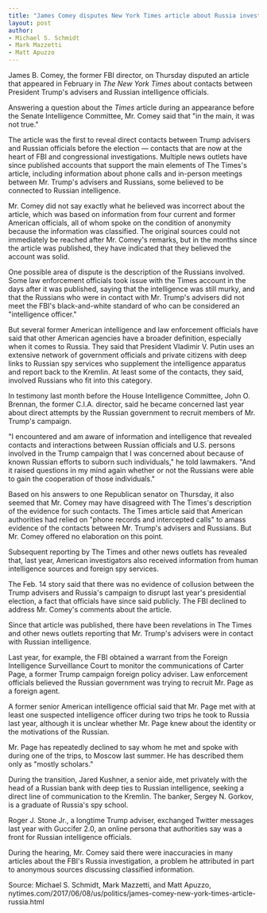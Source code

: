 ```yaml
---
title: "James Comey disputes New York Times article about Russia investigation"
layout: post
author:
- Michael S. Schmidt
- Mark Mazzetti
- Matt Apuzzo
---
```


James B. Comey, the former FBI director, on Thursday disputed an article that appeared in February in *The New York Times* about contacts between President Trump's advisers and Russian intelligence officials.

Answering a question about the *Times* article during an appearance before the Senate Intelligence Committee, Mr. Comey said that "in the main, it was not true."

The article was the first to reveal direct contacts between Trump advisers and Russian officials before the election — contacts that are now at the heart of FBI and congressional investigations. Multiple news outlets have since published accounts that support the main elements of The Times's article, including information about phone calls and in-person meetings between Mr. Trump's advisers and Russians, some believed to be connected to Russian intelligence.

Mr. Comey did not say exactly what he believed was incorrect about the article, which was based on information from four current and former American officials, all of whom spoke on the condition of anonymity because the information was classified. The original sources could not immediately be reached after Mr. Comey's remarks, but in the months since the article was published, they have indicated that they believed the account was solid.

One possible area of dispute is the description of the Russians involved. Some law enforcement officials took issue with the Times account in the days after it was published, saying that the intelligence was still murky, and that the Russians who were in contact with Mr. Trump's advisers did not meet the FBI's black-and-white standard of who can be considered an "intelligence officer."

But several former American intelligence and law enforcement officials have said that other American agencies have a broader definition, especially when it comes to Russia. They said that President Vladimir V. Putin uses an extensive network of government officials and private citizens with deep links to Russian spy services who supplement the intelligence apparatus and report back to the Kremlin. At least some of the contacts, they said, involved Russians who fit into this category.

In testimony last month before the House Intelligence Committee, John O. Brennan, the former C.I.A. director, said he became concerned last year about direct attempts by the Russian government to recruit members of Mr. Trump's campaign.

"I encountered and am aware of information and intelligence that revealed contacts and interactions between Russian officials and U.S. persons involved in the Trump campaign that I was concerned about because of known Russian efforts to suborn such individuals," he told lawmakers. "And it raised questions in my mind again whether or not the Russians were able to gain the cooperation of those individuals."

Based on his answers to one Republican senator on Thursday, it also seemed that Mr. Comey may have disagreed with The Times's description of the evidence for such contacts. The Times article said that American authorities had relied on "phone records and intercepted calls" to amass evidence of the contacts between Mr. Trump's advisers and Russians. But Mr. Comey offered no elaboration on this point.

Subsequent reporting by The Times and other news outlets has revealed that, last year, American investigators also received information from human intelligence sources and foreign spy services.

The Feb. 14 story said that there was no evidence of collusion between the Trump advisers and Russia's campaign to disrupt last year's presidential election, a fact that officials have since said publicly. The FBI declined to address Mr. Comey's comments about the article.

Since that article was published, there have been revelations in The Times and other news outlets reporting that Mr. Trump's advisers were in contact with Russian intelligence.

Last year, for example, the FBI obtained a warrant from the Foreign Intelligence Surveillance Court to monitor the communications of Carter Page, a former Trump campaign foreign policy adviser. Law enforcement officials believed the Russian government was trying to recruit Mr. Page as a foreign agent.

A former senior American intelligence official said that Mr. Page met with at least one suspected intelligence officer during two trips he took to Russia last year, although it is unclear whether Mr. Page knew about the identity or the motivations of the Russian.

Mr. Page has repeatedly declined to say whom he met and spoke with during one of the trips, to Moscow last summer. He has described them only as "mostly scholars."

During the transition, Jared Kushner, a senior aide, met privately with the head of a Russian bank with deep ties to Russian intelligence, seeking a direct line of communication to the Kremlin. The banker, Sergey N. Gorkov, is a graduate of Russia's spy school.

Roger J. Stone Jr., a longtime Trump adviser, exchanged Twitter messages last year with Guccifer 2.0, an online persona that authorities say was a front for Russian intelligence officials.

During the hearing, Mr. Comey said there were inaccuracies in many articles about the FBI's Russia investigation, a problem he attributed in part to anonymous sources discussing classified information.

Source: Michael S. Schmidt, Mark Mazzetti, and Matt Apuzzo, nytimes.com/2017/06/08/us/politics/james-comey-new-york-times-article-russia.html
